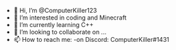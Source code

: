 - 👋 Hi, I’m @ComputerKiller123
- 👀 I’m interested in coding and Minecraft
- 🌱 I’m currently learning C++
- 💞️ I’m looking to collaborate on ...
- 📫 How to reach me: -on Discord: ComputerKiller#1431
